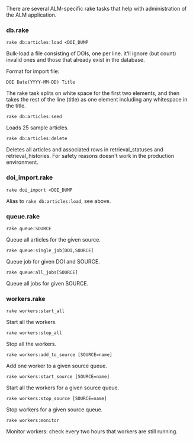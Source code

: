 There are several ALM-specific rake tasks that help with administration of the ALM application.

### db.rake

    rake db:articles:load <DOI_DUMP

Bulk-load a file consisting of DOIs, one per line. it'll ignore (but count) invalid ones and those that already exist in the database.

Format for import file: 

    DOI Date(YYYY-MM-DD) Title

The rake task splits on white space for the first two elements, and then takes the rest of the line (title) as one element including any whitespace in the title.

    rake db:articles:seed

Loads 25 sample articles.

    rake db:articles:delete

Deletes all articles and associated rows in retrieval_statuses and retrieval_histories. For safety reasons doesn't work in the production environment.
    
### doi_import.rake

    rake doi_import <DOI_DUMP

Alias to `rake db:articles:load`, see above.

### queue.rake

    rake queue:SOURCE

Queue all articles for the given source.

    rake queue:single_job[DOI,SOURCE]

Queue job for given DOI and SOURCE.

    rake queue:all_jobs[SOURCE]

Queue all jobs for given SOURCE.

### workers.rake

    rake workers:start_all

Start all the workers.

    rake workers:stop_all

Stop all the workers.

    rake workers:add_to_source [SOURCE=name]

Add one worker to a given source queue.

    rake workers:start_source [SOURCE=name]

Start all the workers for a given source queue.

    rake workers:stop_source [SOURCE=name]

Stop workers for a given source queue.

    rake workers:monitor

Monitor workers: check every two hours that workers are still running.